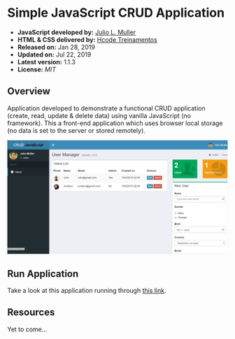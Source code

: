 
# Simple JavaScript CRUD Application

- **JavaScript developed by:** [Julio L. Muller](https://github.com/juliolmuller)
- **HTML & CSS delivered by:** [Hcode Treinamentos](https://www.hcode.com.br)
- **Released on:** Jan 28, 2019
- **Updated on:** Jul 22, 2019
- **Latest version:** 1.1.3
- **License:** *MIT*

## Overview

Application developed to demonstrate a functional CRUD application (create, read, update & delete data) using vanilla JavaScript (no framework). This a front-end application which uses browser local storage (no data is set to the server or stored remotely).

![Application Overview](./app-overview.jpg)

## Run Application

Take a look at this application running through [this link](https://juliolmuller.github.io/crud-javascript).

## Resources

Yet to come...
